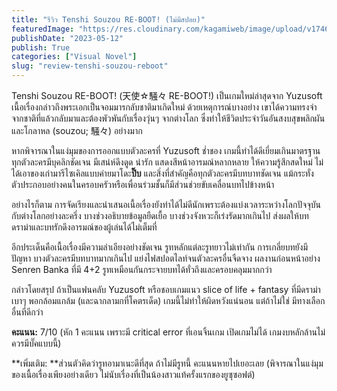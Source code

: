 ```yaml
---
title: "รีวิว Tenshi Souzou RE-BOOT! (ไม่มีสปอย)"
featuredImage: "https://res.cloudinary.com/kagamiweb/image/upload/v1746286294/blog.coregamehd.com/review-tenshi-souzou-reboot.jpg"
publishDate: "2023-05-12"
publish: True
categories: ["Visual Novel"]
slug: "review-tenshi-souzou-reboot"
---
```



Tenshi Souzou RE-BOOT! (天使☆騒々 RE-BOOT!) เป็นเกมใหม่ล่าสุดจาก Yuzusoft เนื้อเรื่องกล่าวถึงพระเอกเป็นจอมมารกลับชาติมาเกิดใหม่ ด้วยเหตุการณ์บางอย่าง เขาได้ความทรงจำจากชาติที่แล้วกลับมาและต้องพัวพันกับเรื่องวุ่นๆ จากต่างโลก ซึ่งทำให้ชีวิตประจำวันอันสงบสุขพลิกผันและโกลาหล (souzou; 騒々) อย่างมาก

หากพิจารณาในแง่มุมของการออกแบบตัวละครที่ Yuzusoft ช่ำชอง เกมนี้ทำได้ดีเยี่ยมเกินมาตรฐาน ทุกตัวละครมีบุคลิกชัดเจน มีเสน่ห์ดึงดูด น่ารัก แสดงสีหน้าอารมณ์หลากหลาย ให้ความรู้สึกสดใหม่ ไม่ได้เอาของเก่ามารีไซเคิลแบบค่ายมาโดะ**ปิ๊บ** และสิ่งที่สำคัญคือทุกตัวละครมีบทบาทชัดเจน แม้กระทั่งตัวประกอบอย่างคนในครอบครัวหรือเพื่อนร่วมชั้นก็มีส่วนช่วยขับเคลื่อนบทไปข้างหน้า

อย่างไรก็ตาม การจัดเรียงและนำเสนอเนื้อเรื่องยังทำได้ไม่ดีนักเพราะต้องแบ่งเวลาระหว่างโลกปัจจุบันกับต่างโลกอย่างละครึ่ง บางช่วงอธิบายข้อมูลยืดเยื้อ บางช่วงจังหวะก็เร่งรัดมากเกินไป ส่งผลให้บทดราม่าและบทรักดึงอารมณ์ของผู้เล่นได้ไม่เต็มที่

อีกประเด็นคือเนื้อเรื่องมีความลำเอียงอย่างชัดเจน รูทหลักแต่ละรูทยาวไม่เท่ากัน การเกลี่ยบทยังมีปัญหา บางตัวละครมีบทบาทมากเกินไป แย่งไฟสปอตไลท์จนตัวละครอื่นจืดจาง ผลงานก่อนหน้าอย่าง Senren Banka ที่มี 4+2 รูทเหมือนกันกระจายบทได้ทั่วถึงและครอบคลุมมากกว่า

กล่าวโดยสรุป ถ้าเป็นแฟนคลับ Yuzusoft หรือชอบเกมแนว slice of life + fantasy ที่มีดราม่าเบาๆ พอกล้อมแกล้ม (และฉากลามกที่โคตรเด็ด) เกมนี้ไม่ทำให้ผิดหวังแน่นอน แต่ถ้าไม่ใช่ มีทางเลือกอื่นที่ดีกว่า

**คะแนน:** 7/10 (หัก 1 คะแนน เพราะมี critical error ที่เอนจิ้นเกม เปิดเกมไม่ได้ เกมงบหลักล้านไม่ควรมีบั๊คแบบนี้)

**เพิ่มเติม: **ส่วนตัวคิดว่ารูทอามาเนะดีที่สุด ถ้าไม่มีรูทนี้ คะแนนหายไปเยอะเลย (พิจารณาในแง่มุมของเนื้อเรื่องเพียงอย่างเดียว ไม่นับเรื่องที่เป็นน้องสาวแท้ครั้งแรกของยูซุซอฟต์)
